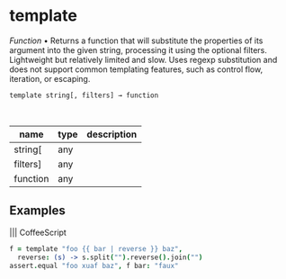 # template

_Function_ &bull; Returns a function that will substitute the properties of its argument into the given string, processing it using the optional filters.
Lightweight but relatively limited and slow. Uses regexp substitution and does not support common templating features, such as control flow, iteration, or escaping.

<pre><code>template string[, filters] &rarr; function</code></pre>
<br>

| name | type | description |
|------|------|-------------|
|string[|any||
|filters]|any||
|function|any||


## Examples


 ||| CoffeeScript 
```coffeescript 
f = template "foo {{ bar | reverse }} baz",
  reverse: (s) -> s.split("").reverse().join("")
assert.equal "foo xuaf baz", f bar: "faux"
```

